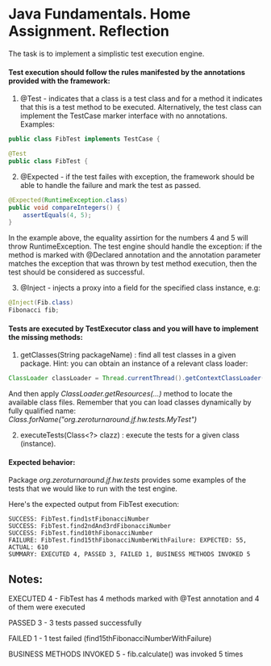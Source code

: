 Java Fundamentals. Home Assignment. Reflection
==============================================


The task is to implement a simplistic test execution engine.

#### Test execution should follow the rules manifested by the annotations provided with the framework:

  1. @Test - indicates that a class is a test class and for a method it indicates that this is a test method to be executed. Alternatively, the test class can implement the TestCase marker interface with no annotations. Examples: 
```java
public class FibTest implements TestCase { 
```
```java
@Test
public class FibTest { 
```

  2. @Expected - if the test failes with exception, the framework should be able to handle the failure and mark the test as passed.
```java
@Expected(RuntimeException.class)
public void compareIntegers() { 
    assertEquals(4, 5);
}
```
In the example above, the equality assirtion for the numbers 4 and 5 will throw RuntimeException. The test engine should handle the exception: if the method is marked with @Declared annotation and the annotation parameter matches the exception that was thrown by test method execution, then the test should be considered as successful.

  3. @Inject - injects a proxy into a field for the specified class instance, e.g: 
```java
@Inject(Fib.class)
Fibonacci fib;
```  
  

#### Tests are executed by TestExecutor class and you will have to implement the missing methods:

  1. getClasses(String packageName) : find all test classes in a given package.
Hint: you can obtain an instance of a relevant class loader:
```java
ClassLoader classLoader = Thread.currentThread().getContextClassLoader();
```  
And then apply *ClassLoader.getResources(...)* method to locate the available class files.
Remember that you can load classes dynamically by fully qualified name: *Class.forName("org.zeroturnaround.jf.hw.tests.MyTest")*

  2. executeTests(Class<?> clazz) : execute the tests for a given class (instance).

#### Expected behavior:

Package *org.zeroturnaround.jf.hw.tests* provides some examples of the tests that we would like to run with the test engine.

Here's the expected output from FibTest execution:

    SUCCESS: FibTest.find1stFibonacciNumber
    SUCCESS: FibTest.find2ndAnd3rdFibonacciNumber
    SUCCESS: FibTest.find10thFibonacciNumber
    FAILURE: FibTest.find15thFibonacciNumberWithFailure: EXPECTED: 55, ACTUAL: 610
    SUMMARY: EXECUTED 4, PASSED 3, FAILED 1, BUSINESS METHODS INVOKED 5

Notes:
-------

EXECUTED 4 - FibTest has 4 methods marked with @Test annotation and 4 of them were executed
    
PASSED 3 - 3 tests passed successfully
    
FAILED 1 - 1 test failed (find15thFibonacciNumberWithFailure)
    
BUSINESS METHODS INVOKED 5 - fib.calculate() was invoked 5 times




